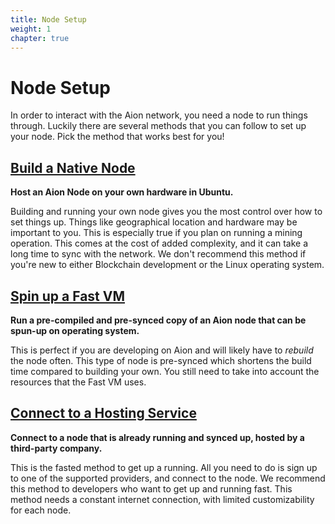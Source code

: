 ```yaml
---
title: Node Setup
weight: 1
chapter: true
---
```


# Node Setup

In order to interact with the Aion network, you need a node to run things through. Luckily there are several methods that you can follow to set up your node. Pick the method that works best for you!

## [Build a Native Node](native-node)

**Host an Aion Node on your own hardware in Ubuntu.**

Building and running your own node gives you the most control over how to set things up. Things like geographical location and hardware may be important to you. This is especially true if you plan on running a mining operation. This comes at the cost of added complexity, and it can take a long time to sync with the network. We don't recommend this method if you're new to either Blockchain development or the Linux operating system.

## [Spin up a Fast VM](fast-vm)

**Run a pre-compiled and pre-synced copy of an Aion node that can be spun-up on operating system.**

This is perfect if you are developing on Aion and will likely have to _rebuild_ the node often. This type of node is pre-synced which shortens the build time compared to building your own. You still need to take into account the resources that the Fast VM uses.

## [Connect to a Hosting Service](hosting-service)

**Connect to a node that is already running and synced up, hosted by a third-party company.**

This is the fasted method to get up a running. All you need to do is sign up to one of the supported providers, and connect to the node. We recommend this method to developers who want to get up and running fast. This method needs a constant internet connection, with limited customizability for each node.